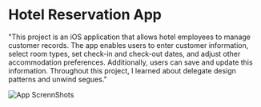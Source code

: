 # Hotel Reservation App
"This project is an iOS application that allows hotel employees to manage customer records. The app enables users to enter customer information, select room types, set check-in and check-out dates, and adjust other accommodation preferences. Additionally, users can save and update this information. Throughout this project, I learned about delegate design patterns and unwind segues."

![App ScrennShots](https://github.com/abdullaharslan01/HotelRegisterationApp/assets/125302932/efcb4517-1797-4606-89ac-13e8db820693)
